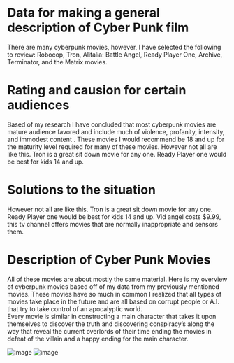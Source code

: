 # Data for making a general description of Cyber Punk film
There are many cyberpunk movies, however, I have selected the following to review: Robocop, Tron, Alitalia: Battle Angel, Ready Player One, Archive, Terminator, and the Matrix movies.
# Rating and causion for certain audiences
Based of my research I have concluded that most cyberpunk movies are mature audience favored and include much of violence, profanity, intensity, and  immodest content . 
These movies I would recommend be 18 and up for the maturity level required for many of these movies. 
However not all are like this. Tron is a great sit down movie for any one. Ready Player one  would be best  for kids 14  and up. 
# Solutions to the situation
However not all are like this. Tron is a great sit down movie for any one. Ready Player one  would be best  for kids 14  and up. 
Vid angel costs $9.99, this tv channel offers movies that are normally inappropriate and sensors them.  
# Description of Cyber Punk Movies
All of these movies are about mostly the same material. 
Here is my overview of cyberpunk movies based off of my data from my previously mentioned movies.
These movies have so much in common I realized that all types of movies take place in the future  and are all based on corrupt people or A.I. that  try to take control of an  apocalyptic world.  
Every movie is similar in  constructing a main character that takes it upon themselves to discover the truth
and  discovering conspiracy’s  along the way that reveal the current overlords of their time
ending the movies in  defeat of the villain and a happy ending for the main character.

![image](https://user-images.githubusercontent.com/92458635/138765336-4f0d2928-49db-4a4d-9c51-3489214e032e.png) ![image](https://user-images.githubusercontent.com/92458635/138765543-eb099081-b501-4629-ba70-588903457a54.jpeg)

